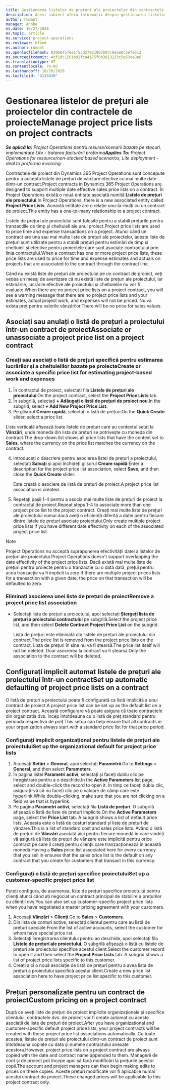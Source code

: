 ```yaml
---
title: Gestionarea listelor de prețuri ale proiectelor din contractele de proiecte
description: Acest subiect oferă informații despre gestionarea listelor de prețuri de proiecte pe contractele de proiecte.
author: rumant
manager: Annbe
ms.date: 10/27/2020
ms.topic: article
ms.service: project-operations
ms.reviewer: kfend
ms.author: rumant
ms.openlocfilehash: 030684576e1f53d27921907b07c9e5e0c5efe612
ms.sourcegitcommit: 4cf1dc1561b92fca4175f0b3813133c5e63ce8e6
ms.translationtype: HT
ms.contentlocale: ro-RO
ms.lasthandoff: 10/28/2020
ms.locfileid: "4133420"
---
```

# <a name="manage-project-price-lists-on-project-contracts"></a><span data-ttu-id="fcfb7-103">Gestionarea listelor de prețuri ale proiectelor din contractele de proiecte</span><span class="sxs-lookup"><span data-stu-id="fcfb7-103">Manage project price lists on project contracts</span></span>

<span data-ttu-id="fcfb7-104">_**Se aplică la:** Project Operations pentru resurse/scenarii bazate pe stocuri, implementare Lite - tratarea facturării proforma_</span><span class="sxs-lookup"><span data-stu-id="fcfb7-104">_**Applies To:** Project Operations for resource/non-stocked based scenarios, Lite deployment - deal to proforma invoicing_</span></span>

<span data-ttu-id="fcfb7-105">Contractele de proiect din Dynamics 365 Project Operations sunt concepute pentru a accepta listele de prețuri de vânzare efective cu mai multe date dintr-un contract.</span><span class="sxs-lookup"><span data-stu-id="fcfb7-105">Project contracts in Dynamics 365 Project Operations are designed to support multiple date effective sales price lists on a contract.</span></span> <span data-ttu-id="fcfb7-106">În Project Operations există o nouă entitate asociată numită **Listele de prețuri ale proiectului**.</span><span class="sxs-lookup"><span data-stu-id="fcfb7-106">In Project Operations, there is a new associated entity called **Project Price Lists**.</span></span> <span data-ttu-id="fcfb7-107">Această entitate are o relație unu-la-mulți cu un contract de proiect.</span><span class="sxs-lookup"><span data-stu-id="fcfb7-107">This entity has a one-to-many relationship to a project contract.</span></span>

<span data-ttu-id="fcfb7-108">Listele de prețuri ale proiectului sunt folosite pentru a stabili prețurile pentru tranzacțiile de timp și cheltuieli ale unui proiect.</span><span class="sxs-lookup"><span data-stu-id="fcfb7-108">Project price lists are used to price time and expense transactions on a project.</span></span> <span data-ttu-id="fcfb7-109">Atunci când un contract are una sau mai multe liste de prețuri ale proiectelor, aceste liste de prețuri sunt utilizate pentru a stabili prețuri pentru estimări de timp și cheltuieli și efective pentru proiectele care sunt asociate contractului prin linia contractului.</span><span class="sxs-lookup"><span data-stu-id="fcfb7-109">When a contract has one or more project price lists, these price lists are used to price for time and expense estimates and actuals on projects that are associated to the contract through the contract line.</span></span>

<span data-ttu-id="fcfb7-110">Când nu există liste de prețuri ale proiectului pe un contract de proiect, veți vedea un mesaj de avertizare că nu există liste de prețuri ale proiectului, iar estimările, lucrările efective ale proiectului și cheltuielile nu vor fi evaluate.</span><span class="sxs-lookup"><span data-stu-id="fcfb7-110">When there are no project price lists on a project contract, you will see a warning message that there are no project price lists and your estimates, actual project work, and expenses will not be priced.</span></span> <span data-ttu-id="fcfb7-111">Nu va exista preț pentru valorile vânzărilor.</span><span class="sxs-lookup"><span data-stu-id="fcfb7-111">There will be no price for sales values.</span></span>

## <a name="associate-or-unassociate-a-project-price-list-on-a-project-contract"></a><span data-ttu-id="fcfb7-112">Asociați sau anulați o listă de prețuri a proiectului într-un contract de proiect</span><span class="sxs-lookup"><span data-stu-id="fcfb7-112">Associate or unassociate a project price list on a project contract</span></span>

### <a name="create-or-associate-a-specific-price-list-for-estimating-project-based-work-and-expenses"></a><span data-ttu-id="fcfb7-113">Creați sau asociați o listă de prețuri specifică pentru estimarea lucrărilor și a cheltuielilor bazate pe proiecte</span><span class="sxs-lookup"><span data-stu-id="fcfb7-113">Create or associate a specific price list for estimating project-based work and expenses</span></span>

1. <span data-ttu-id="fcfb7-114">În contractul de proiect, selectați fila **Listele de prețuri ale proiectului**.</span><span class="sxs-lookup"><span data-stu-id="fcfb7-114">On the project contract, select the **Project Price Lists** tab.</span></span>
2. <span data-ttu-id="fcfb7-115">În subgrilă, selectați **+ Adăugați o listă de prețuri de proiect nou**.</span><span class="sxs-lookup"><span data-stu-id="fcfb7-115">In the subgrid, select **+ Add New Project Price List**.</span></span>
3. <span data-ttu-id="fcfb7-116">Pe glisorul **Creare rapidă**, selectați o listă de prețuri.</span><span class="sxs-lookup"><span data-stu-id="fcfb7-116">On the **Quick Create** slider, select a price list.</span></span> 

  <span data-ttu-id="fcfb7-117">Lista verticală afișează toate listele de prețuri care au contextul setat la **Vânzări**, unde moneda din lista de prețuri se potrivește cu moneda din contract.</span><span class="sxs-lookup"><span data-stu-id="fcfb7-117">The drop-down list shows all price lists that have the context set to **Sales**, where the currency on the price list matches the currency on the contract.</span></span>
  
4. <span data-ttu-id="fcfb7-118">Introduceți o descriere pentru asocierea listei de prețuri a proiectului, selectați **Salvați** și apoi închideți glisorul **Creare rapidă**.</span><span class="sxs-lookup"><span data-stu-id="fcfb7-118">Enter a description for the project price list association, select **Save**, and then close the **Quick Create** slider.</span></span>

   <span data-ttu-id="fcfb7-119">Este creată o asociere de listă de prețuri de proiect.</span><span class="sxs-lookup"><span data-stu-id="fcfb7-119">A project price list association is created.</span></span>
   
5. <span data-ttu-id="fcfb7-120">Repetați pașii 1-4 pentru a asocia mai multe liste de prețuri de proiect la contractul de proiect.</span><span class="sxs-lookup"><span data-stu-id="fcfb7-120">Repeat steps 1-4 to associate more than one project price list to the project contract.</span></span> <span data-ttu-id="fcfb7-121">Creați mai multe liste de prețuri ale proiectului numai dacă aveți o eficiență diferită a datei pentru fiecare dintre listele de prețuri asociate proiectului.</span><span class="sxs-lookup"><span data-stu-id="fcfb7-121">Only create multiple project price lists if you have different date effectivity on each of the associated project price list.</span></span>

> [!NOTE]
> <span data-ttu-id="fcfb7-122">Project Operations nu acceptă suprapunerea efectivității datei a listelor de prețuri ale proiectului.</span><span class="sxs-lookup"><span data-stu-id="fcfb7-122">Project Operations doesn't support overlapping the date effectivity of the project price lists.</span></span> <span data-ttu-id="fcfb7-123">Dacă există mai multe liste de prețuri pentru proiecte pentru o tranzacție cu o dată dată, prețul pentru acea tranzacție va fi implicit la zero.</span><span class="sxs-lookup"><span data-stu-id="fcfb7-123">If there are multiple project prices lists for a transaction with a given date, the price on that transaction will be defaulted to zero.</span></span>

### <a name="remove-a-project-price-list-association"></a><span data-ttu-id="fcfb7-124">Eliminați asocierea unei liste de prețuri de proiect</span><span class="sxs-lookup"><span data-stu-id="fcfb7-124">Remove a project price list association</span></span>

- <span data-ttu-id="fcfb7-125">Selectați lista de prețuri a proiectului, apoi selectați **Ștergeți lista de prețuri a proiectului contractului** pe subgrilă.</span><span class="sxs-lookup"><span data-stu-id="fcfb7-125">Select the project price list, and then select **Delete Contract Project Price List** on the subgrid.</span></span> 

  <span data-ttu-id="fcfb7-126">Lista de prețuri este eliminată din listele de prețuri ale proiectului din contract.</span><span class="sxs-lookup"><span data-stu-id="fcfb7-126">The price list is removed from the project price lists on the contract.</span></span> <span data-ttu-id="fcfb7-127">Lista de prețuri în sine nu va fi ștearsă.</span><span class="sxs-lookup"><span data-stu-id="fcfb7-127">The price list itself will not be deleted.</span></span> <span data-ttu-id="fcfb7-128">Doar asocierea la contract va fi ștearsă.</span><span class="sxs-lookup"><span data-stu-id="fcfb7-128">Only the association to the contract will be deleted.</span></span>

## <a name="set-up-automatic-defaulting-of-project-price-lists-on-a-contract"></a><span data-ttu-id="fcfb7-129">Configurați implicit automat listele de prețuri ale proiectului într-un contract</span><span class="sxs-lookup"><span data-stu-id="fcfb7-129">Set up automatic defaulting of project price lists on a contract</span></span>

<span data-ttu-id="fcfb7-130">O listă de prețuri a proiectului poate fi configurată ca listă implicită a unui contract de proiect.</span><span class="sxs-lookup"><span data-stu-id="fcfb7-130">A project price list can be set up as the default list on a project contract.</span></span> <span data-ttu-id="fcfb7-131">Această configurare vă poate asigura că toate contractele din organizația dvs. încep întotdeauna cu o listă de preț standard pentru perioada respectivă de preț.</span><span class="sxs-lookup"><span data-stu-id="fcfb7-131">This setup can help ensure that all contracts in your organization always start with a standard price list for that price period.</span></span>

### <a name="set-up-the-organizational-default-for-project-price-lists"></a><span data-ttu-id="fcfb7-132">Configurați implicit organizațional pentru listele de prețuri ale proiectului</span><span class="sxs-lookup"><span data-stu-id="fcfb7-132">Set up the organizational default for project price lists</span></span>

1. <span data-ttu-id="fcfb7-133">Accesați **Setări** > **General**, apoi selectați **Parametrii**.</span><span class="sxs-lookup"><span data-stu-id="fcfb7-133">Go to **Settings** > **General**, and then select **Parameters**.</span></span>
2. <span data-ttu-id="fcfb7-134">În pagina listei **Parametri activi**, selectați și faceți dublu clic pe înregistrare pentru a o deschide.</span><span class="sxs-lookup"><span data-stu-id="fcfb7-134">In the **Active Parameters** list page, select and double-click the record to open it.</span></span> <span data-ttu-id="fcfb7-135">În timp ce faceți dublu clic, asigurați-vă că nu faceți clic pe o valoare de câmp care este hyperlink.</span><span class="sxs-lookup"><span data-stu-id="fcfb7-135">While double–clicking, make sure that you are not clicking on a field value that is hyperlink.</span></span> 
3. <span data-ttu-id="fcfb7-136">Pe pagina **Parametri activi**, selectați fila **Listă de prețuri**. O subgrilă afișează o listă de liste de prețuri implicite.</span><span class="sxs-lookup"><span data-stu-id="fcfb7-136">On the **Active Parameters** page, select the **Price List** tab. A subgrid shows a list of default price lists.</span></span> <span data-ttu-id="fcfb7-137">Aceasta este o listă de costuri standard și liste de prețuri de vânzare.</span><span class="sxs-lookup"><span data-stu-id="fcfb7-137">This is a list of standard cost and sales price lists.</span></span> <span data-ttu-id="fcfb7-138">Având o listă de prețuri de **Vânzări** asociată aici pentru fiecare monedă în care vindeți vă asigură că lista de prețuri de vânzare este implicită pentru orice contract pe care îl creați pentru clienții care tranzacționează în această monedă.</span><span class="sxs-lookup"><span data-stu-id="fcfb7-138">Having a **Sales** price list associated here for every currency that you sell in ensures that the sales price list is the default on any contract that you create for customers that transact in this currency.</span></span>

### <a name="set-up-a-customer-specific-project-price-list"></a><span data-ttu-id="fcfb7-139">Configurați o listă de prețuri specifice proiectului</span><span class="sxs-lookup"><span data-stu-id="fcfb7-139">Set up a customer-specific project price list</span></span>

<span data-ttu-id="fcfb7-140">Puteți configura, de asemenea, liste de prețuri specifice proiectului pentru clienți atunci când ați negociat un contract principal de stabilire a prețurilor cu clienții dvs.</span><span class="sxs-lookup"><span data-stu-id="fcfb7-140">You can also set up customer–specific project price lists when you have negotiated a master pricing agreement with your customers.</span></span>

1. <span data-ttu-id="fcfb7-141">Accesați **Vânzări** > **Clienți**.</span><span class="sxs-lookup"><span data-stu-id="fcfb7-141">Go to **Sales** > **Customers**.</span></span>
2. <span data-ttu-id="fcfb7-142">Din lista de conturi active, selectați clientul pentru care au listă de prețuri speciale.</span><span class="sxs-lookup"><span data-stu-id="fcfb7-142">From the list of active accounts, select the customer for whom have special price list.</span></span>
3. <span data-ttu-id="fcfb7-143">Selectați înregistrarea clientului pentru ao deschide, apoi selectați fila **Listele de prețuri ale proiectului**. O subgrilă afișează o listă cu listele de prețuri ale proiectului specifice acestui client.</span><span class="sxs-lookup"><span data-stu-id="fcfb7-143">Select the customer record to open it and then select the **Project Price Lists** tab. A subgrid shows a list of project price lists specific to this customer.</span></span> 
4. <span data-ttu-id="fcfb7-144">Creați aici o nouă asociație de listă de prețuri pentru a avea lista de prețuri a proiectului specifică acestui client.</span><span class="sxs-lookup"><span data-stu-id="fcfb7-144">Create a new price list association here to have project price list specific to this customer.</span></span>

## <a name="custom-pricing-on-a-project-contract"></a><span data-ttu-id="fcfb7-145">Prețuri personalizate pentru un contract de proiect</span><span class="sxs-lookup"><span data-stu-id="fcfb7-145">Custom pricing on a project contract</span></span>

<span data-ttu-id="fcfb7-146">După ce aveți liste de prețuri de proiect implicite organizaționale și specifice clientului, contractele dvs. de proiect vor fi create automat cu aceste asociații de liste de prețuri de proiect.</span><span class="sxs-lookup"><span data-stu-id="fcfb7-146">After you have organizational and customer-specific default project price lists, your project contracts will be created with these project price list associations automatically.</span></span> <span data-ttu-id="fcfb7-147">Cu toate acestea, listele de prețuri ale proiectului dintr-un contract de proiect sunt întotdeauna copiate cu data și numele contractului anexate acestora.</span><span class="sxs-lookup"><span data-stu-id="fcfb7-147">However, project price lists on a project contract are always copied with the date and contract name appended to them.</span></span> <span data-ttu-id="fcfb7-148">Managerii de cont și de proiect pot începe apoi să facă modificări la prețurile acestor copii.</span><span class="sxs-lookup"><span data-stu-id="fcfb7-148">The account and project managers can then begin making edits to prices on these copies.</span></span> <span data-ttu-id="fcfb7-149">Aceste prețuri modificate vor fi aplicabile numai acestui contract de proiect.</span><span class="sxs-lookup"><span data-stu-id="fcfb7-149">These changed prices will be applicable to this project contract only.</span></span>
